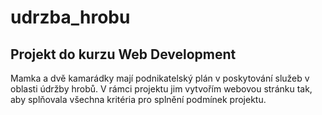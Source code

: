 # udrzba_hrobu

## Projekt do kurzu Web Development

<p> Mamka a dvě kamarádky mají podnikatelský plán v poskytování
služeb v oblasti údržby hrobů. V rámci projektu jim vytvořím webovou 
stránku tak, aby splňovala všechna kritéria pro splnění podmínek projektu.</p>
